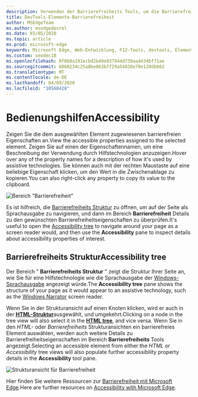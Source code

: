 ```yaml
---
description: Verwenden der Barrierefreiheits Tools, um die Barrierefreiheit der Seite überprüfen und Testen anzuzeigen
title: DevTools-Elemente-Barrierefreiheit
author: MSEdgeTeam
ms.author: msedgedevrel
ms.date: 03/05/2020
ms.topic: article
ms.prod: microsoft-edge
keywords: Microsoft Edge, Web-Entwicklung, F12-Tools, devtools, Elemente, Barrierefreiheit
ms.custom: seodec18
ms.openlocfilehash: 0f0b8a191ecbd2b49e937944d739aa4434bf71ae
ms.sourcegitcommit: 6860234c25a8be863b7f29a54838e78e120dbb62
ms.translationtype: MT
ms.contentlocale: de-DE
ms.lasthandoff: 04/09/2020
ms.locfileid: "10568428"
---
```

# <span data-ttu-id="5d651-104">Bedienungshilfen</span><span class="sxs-lookup"><span data-stu-id="5d651-104">Accessibility</span></span>
<span data-ttu-id="5d651-105">Zeigen Sie die dem ausgewählten Element zugewiesenen barrierefreien Eigenschaften an.</span><span class="sxs-lookup"><span data-stu-id="5d651-105">View the accessible properties assigned to the selected element.</span></span> <span data-ttu-id="5d651-106">Zeigen Sie auf einen der Eigenschaftennamen, um eine Beschreibung der Verwendung durch Hilfstechnologien anzuzeigen.</span><span class="sxs-lookup"><span data-stu-id="5d651-106">Hover over any of the property names for a description of how it's used by assistive technologies.</span></span> <span data-ttu-id="5d651-107">Sie können auch mit der rechten Maustaste auf eine beliebige Eigenschaft klicken, um den Wert in die Zwischenablage zu kopieren.</span><span class="sxs-lookup"><span data-stu-id="5d651-107">You can also right-click any property to copy its value to the clipboard.</span></span>

![Bereich "Barrierefreiheit"](../media/elements_accessibility.png)

<span data-ttu-id="5d651-109">Es ist hilfreich, die [Barrierefreiheits Struktur](#accessibility-tree) zu öffnen, um auf der Seite als Sprachausgabe zu navigieren, und dann im Bereich **Barrierefreiheit** Details zu den gewünschten Barrierefreiheitseigenschaften zu überprüfen.</span><span class="sxs-lookup"><span data-stu-id="5d651-109">It's useful to open the [Accessibility tree](#accessibility-tree) to navigate around your page as a screen reader would, and then use the **Accessibility** pane to inspect details about accessibility properties of interest.</span></span>

## <span data-ttu-id="5d651-110">Barrierefreiheits Struktur</span><span class="sxs-lookup"><span data-stu-id="5d651-110">Accessibility tree</span></span>
<span data-ttu-id="5d651-111">Der Bereich " **Barrierefreiheits Struktur** " zeigt die Struktur Ihrer Seite an, wie Sie für eine Hilfstechnologie wie die Sprachausgabe der [Windows-Sprachausgabe](https://support.microsoft.com/help/22798/windows-10-narrator-get-started) angezeigt würde.</span><span class="sxs-lookup"><span data-stu-id="5d651-111">The **Accessibility tree** pane shows the structure of your page as it would appear to an assistive technology, such as the [Windows Narrator](https://support.microsoft.com/help/22798/windows-10-narrator-get-started) screen reader.</span></span>

<span data-ttu-id="5d651-112">Wenn Sie in der Strukturansicht auf einen Knoten klicken, wird er auch in der [**HTML-Struktur**](../elements.md#html-tree-view)ausgewählt, und umgekehrt.</span><span class="sxs-lookup"><span data-stu-id="5d651-112">Clicking on a node in the tree view will also select it in the [**HTML tree**](../elements.md#html-tree-view), and vice versa.</span></span> <span data-ttu-id="5d651-113">Wenn Sie in den *HTML-* oder *Barrierefreiheits* Strukturansichten ein barrierefreies Element auswählen, werden auch weitere Details zu Barrierefreiheitseigenschaften im Bereich **Barrierefreiheits** Tools angezeigt.</span><span class="sxs-lookup"><span data-stu-id="5d651-113">Selecting an accessible element from either the *HTML* or *Accessibility* tree views will also populate further accessibility property details in the **Accessibility** tool pane.</span></span> 

![Strukturansicht für Barrierefreiheit](../media/elements_accessibility_tree.png)

<span data-ttu-id="5d651-115">Hier finden Sie weitere Ressourcen zur [Barrierefreiheit mit Microsoft Edge](../../accessibility.md).</span><span class="sxs-lookup"><span data-stu-id="5d651-115">Here are further resources on [Accessibility with Microsoft Edge](../../accessibility.md).</span></span>
